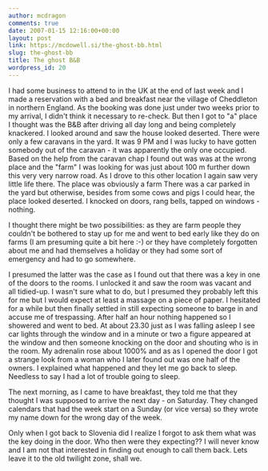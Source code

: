 ```yaml
---
author: mcdragon
comments: true
date: 2007-01-15 12:16:00+00:00
layout: post
link: https://mcdowell.si/the-ghost-bb.html
slug: the-ghost-bb
title: The ghost B&B
wordpress_id: 20
---
```


I had some business to attend to in the UK at the end of last week and I made a reservation with a bed and breakfast near the village of Cheddleton in northern England. As the booking was done just under two weeks prior to my arrival, I didn't think it necessary to re-check.
But then I got to "a" place I thought was the B&B after driving all day long and being completely knackered. I looked around and saw the house looked deserted. There were only a few caravans in the yard. It was 9 PM and I was lucky to have gotten somebody out of the caravan - it was apparently the only one occupied. Based on the help from the caravan chap I found out was was at the wrong place and the "farm" I was looking for was just about 100 m further down this very very narrow road.
As I drove to this other location I again saw very little life there. The place was obviously a farm There was a car parked in the yard but otherwise, besides from some cows and pigs I could hear, the place looked deserted. I knocked on doors, rang bells, tapped on windows - nothing.

I thought there might be two possibilities: as they are farm people they couldn't be bothered to stay up for me and went to bed early like they do on farms (I am presuming quite a bit here :-) or they have completely forgotten about me and had themselves a holiday or they had some sort of emergency and had to go somewhere.

I presumed the latter was the case as I found out that there was a key in one of the doors to the rooms. I unlocked it and saw the room was vacant and all tidied-up. I wasn't sure what to do, but I presumed they probably left this for me but I would expect at least a massage on a piece of paper. I hesitated for a while but then finally settled in still expecting someone to barge in and accuse me of trespassing. After half an hour nothing happened so I showered and went to bed. At about 23.30 just as I was falling asleep I see car lights through the window and in a minute or two a figure appeared at the window and then someone knocking on the door and shouting who is in the room. My adrenalin rose about 1000% and as as I opened the door I got a strange look from a woman who I later found out was one half of the owners. I explained what happened and they let me go back to sleep. Needless to say I had a lot of trouble going to sleep.

The next morning, as I came to have breakfast, they told me that they thought I was supposed to arrive the next day - on Saturday. They changed calendars that had the week start on a Sunday (or vice versa) so they wrote my name down for the wrong day of the week.

Only when I got back to Slovenia did I realize I forgot to ask them what was the key doing in the door. Who then were they expecting?? I will never know and I am not that interested in finding out enough to call them back. Lets leave it to the old twilight zone, shall we.
